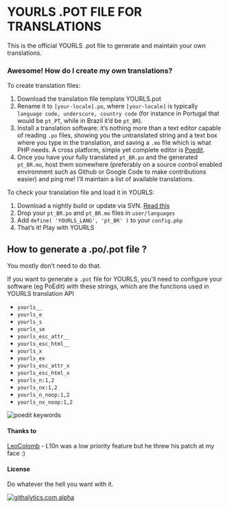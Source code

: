 # YOURLS .POT FILE FOR TRANSLATIONS

This is the official YOURLS .pot file to generate and maintain your own translations.

### Awesome! How do I create my own translations?

To create translation files:

1. Download the translation file template YOURLS.pot  
2. Rename it to `[your-locale].po`, where `[your-locale]` is typically `language code, underscore, country code` (for instance in Portugal that would be `pt_PT`, while in Brazil it’d be `pt_BR`).  
3. Install a translation software: it’s nothing more than a text editor capable of reading `.po` files, showing you the untranslated string and a text box where you type in the translation, and saving a `.mo` file which is what PHP needs. A cross platform, simple yet complete editor is [Poedit](http://www.poedit.net/).  
4. Once you have your fully translated `pt_BR.po` and the generated `pt_BR.mo`, host them somewhere (preferably on a source control enabled environment such as Github or Google Code to make contributions easier) and ping me! I’ll maintain a list of available translations.  

To check your translation file and load it in YOURLS:

1. Download a nightly build or update via SVN. [Read this](http://code.google.com/p/yourls/wiki/InstallFromSVN)
2. Drop your `pt_BR.po` and `pt_BR.mo` files in `user/languages`
3. Add `define( 'YOURLS_LANG', 'pt_BR' )` to your `config.php`
4. That’s it! Play with YOURLS


## How to generate a .po/.pot file ?

You mostly don't need to do that.

If you want to generate a `.pot` file for YOURLS, you'll need to configure your software (eg PoEdit) with these strings, which are the functions used in YOURLS translation API

* `yourls__`
* `yourls_e`
* `yourls_s`
* `yourls_se`
* `yourls_esc_attr__`
* `yourls_esc_html__`
* `yourls_x`
* `yourls_ex`
* `yourls_esc_attr_x`
* `yourls_esc_html_x`
* `yourls_n:1,2`
* `yourls_nx:1,2`
* `yourls_n_noop:1,2`
* `yourls_nx_noop:1,2`

![poedit keywords](https://raw.github.com/yourls/yourls.pot/screenshots/poedit-strings.png)


#### Thanks to
[LeoColomb](https://github.com/LeoColomb) - L10n was a low priority feature but he threw his patch at my face :)


#### License
Do whatever the hell you want with it.

[![githalytics.com alpha](https://cruel-carlota.pagodabox.com/51e281a952f55ec59467afad65496246 "githalytics.com")](http://githalytics.com/YOURLS/YOURLS.pot)
